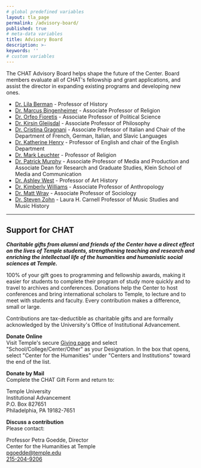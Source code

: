 ```yaml
---
# global predefined variables
layout: tla_page
permalink: /advisory-board/
published: true
# meta-data variables
title: Advisory Board
description: >-
keywords: ''
# custom variables
---
```

The CHAT Advisory Board helps shape the future of the Center. Board members evaluate all of CHAT's fellowship and grant applications, and assist the director in expanding existing programs and developing new ones.

- [Dr. Lila Berman](https://liberalarts.temple.edu/academics/faculty/corwin-berman-lila) - Professor of History
- [Dr. Marcus Bingenheimer](https://liberalarts.temple.edu/academics/faculty/bingenheimer-marcus) - Associate Professor of Religion
- [Dr. Orfeo Fioretis](https://liberalarts.temple.edu/academics/faculty/fioretos-k-orfeo) - Associate Professor of Political Science
- [Dr. Kirsin Gleijsdal](https://liberalarts.temple.edu/academics/faculty/gjesdal-kristin) - Associate Professor of Philosophy
- [Dr. Cristina Gragnani](https://liberalarts.temple.edu/academics/faculty/gragnani-cristina) - Associate Professor of Italian and Chair of the Department of French, German, Italian, and Slavic Languages
- [Dr. Katherine Henry](https://liberalarts.temple.edu/academics/faculty/henry-katherine) - Professor of English and chair of the English Department
- [Dr. Mark Leuchter](https://liberalarts.temple.edu/academics/faculty/leuchter-mark) - Professor of Religion
- [Dr. Patrick Murphy](https://tyler.temple.edu/faculty/ashley-d-west-phd) - Associate Professor of Media and Production and Associate Dean for Research and Graduate Studies, Klein School of Media and Communication
- [Dr. Ashley West](https://tyler.temple.edu/faculty/ashley-d-west-phd) - Professor of Art History
- [Dr. Kimberly Williams](https://liberalarts.temple.edu/academics/faculty/williams-kimberly-d) - Associate Professor of Anthropology
- [Dr. Matt Wray](https://liberalarts.temple.edu/academics/faculty/wray-matt) - Associate Professor of Sociology
- [Dr. Steven Zohn](https://tyler.temple.edu/faculty/ashley-d-west-phd) - Laura H. Carnell Professor of Music Studies and Music History

___

## Support for CHAT
**_Charitable gifts from alumni and friends of the Center have a direct effect on the lives of Temple students, strengthening teaching and research and enriching the intellectual life of the humanities and humanistic social sciences at Temple._**

100% of your gift goes to programming and fellowship awards, making it easier for students to complete their program of study more quickly and to travel to archives and conferences. Donations help the Center to host conferences and bring international scholars to Temple, to lecture and to meet with students and faculty. Every contribution makes a difference, small or large.

Contributions are tax-deductible as charitable gifts and are formally acknowledged by the University's Office of Institutional Advancement.

**Donate Online**<br>
Visit Temple's secure [Giving page](https://securelb.imodules.com/s/705/giving/2col.aspx?sid=705&gid=1&pgid=3813&cid=5100&appealcode=WEBG_HeaderButton&utm_source=header_givnowbutton&utm_medium=givingform&utm_campaign=givingsite_template) and select "School/College/Center/Other" as your Designation. In the box that opens, select "Center for the Humanities" under "Centers and Institutions" toward the end of the list.

**Donate by Mail**<br>
Complete the CHAT Gift Form and return to:<br>

Temple University<br>
Institutional Advancement<br>
P.O. Box 827651<br>
Philadelphia, PA 19182-7651<br>

**Discuss a contribution**<br>
Please contact:<br>

Professor Petra Goedde, Director<br>
Center for the Humanities at Temple<br>
[pgoedde@temple.edu](mailto:pgoedde@temple.edu)<br>
[215-204-9206](tel:2152049206)<br>
